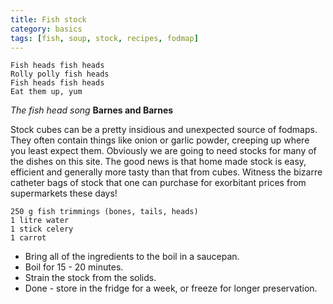 ```yaml
---
title: Fish stock 
category: basics
tags: [fish, soup, stock, recipes, fodmap]
---
```


	Fish heads fish heads
	Rolly polly fish heads
	Fish heads fish heads
	Eat them up, yum
	
*The fish head song* **Barnes and Barnes**	
	
	

Stock cubes can be a pretty insidious and unexpected source of fodmaps. They often contain things like onion or garlic powder, creeping up where you least expect them. Obviously we are going to need stocks for many of the dishes on this site. The good news is that home made stock is easy, efficient and generally more tasty than that from cubes. Witness the bizarre catheter bags of stock that one can purchase for exorbitant prices from supermarkets these days!

	250 g fish trimmings (bones, tails, heads)
	1 litre water
	1 stick celery
	1 carrot
	
* Bring all of the ingredients to the boil in a saucepan.
* Boil for 15 - 20 minutes.
* Strain the stock from the solids.
* Done - store in the fridge for a week, or freeze for longer preservation.
